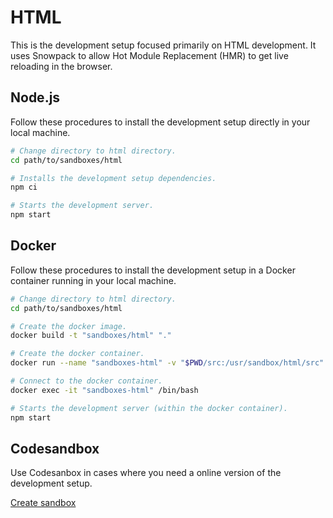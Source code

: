 # HTML

This is the development setup focused primarily on HTML development. It uses Snowpack to allow Hot Module Replacement (HMR) to get live reloading in the browser.

## Node.js

Follow these procedures to install the development setup directly in your local machine.

```bash
# Change directory to html directory.
cd path/to/sandboxes/html

# Installs the development setup dependencies.
npm ci

# Starts the development server.
npm start
```

## Docker

Follow these procedures to install the development setup in a Docker container running in your local machine.

```bash
# Change directory to html directory.
cd path/to/sandboxes/html

# Create the docker image.
docker build -t "sandboxes/html" "."

# Create the docker container.
docker run --name "sandboxes-html" -v "$PWD/src:/usr/sandbox/html/src" -p "80:80" --rm -td "sandboxes/html"

# Connect to the docker container.
docker exec -it "sandboxes-html" /bin/bash

# Starts the development server (within the docker container).
npm start
```

## Codesandbox

Use Codesanbox in cases where you need a online version of the development setup.

[Create sandbox](https://githubbox.com/johanwestling/sandboxes/tree/master/html)
